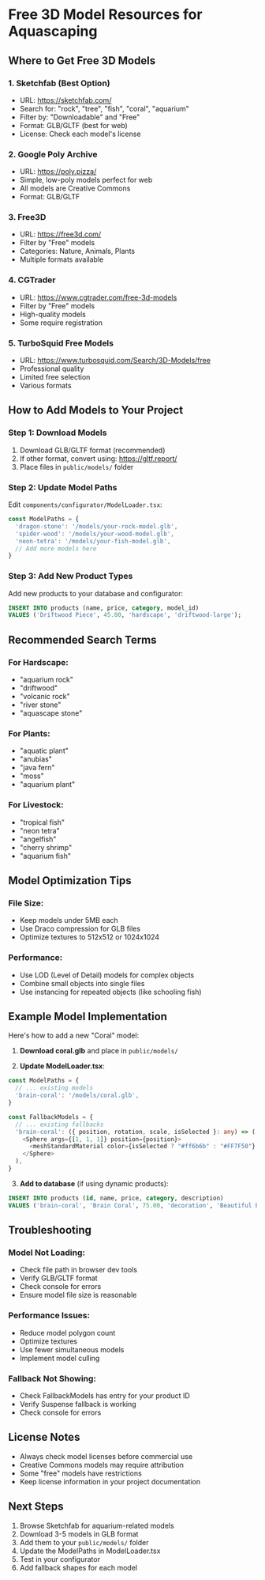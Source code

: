 # Free 3D Model Resources for Aquascaping

## Where to Get Free 3D Models

### 1. **Sketchfab** (Best Option)
- URL: https://sketchfab.com/
- Search for: "rock", "tree", "fish", "coral", "aquarium"
- Filter by: "Downloadable" and "Free"
- Format: GLB/GLTF (best for web)
- License: Check each model's license

### 2. **Google Poly Archive**
- URL: https://poly.pizza/
- Simple, low-poly models perfect for web
- All models are Creative Commons
- Format: GLB/GLTF

### 3. **Free3D**
- URL: https://free3d.com/
- Filter by "Free" models
- Categories: Nature, Animals, Plants
- Multiple formats available

### 4. **CGTrader**
- URL: https://www.cgtrader.com/free-3d-models
- Filter by "Free" models
- High-quality models
- Some require registration

### 5. **TurboSquid Free Models**
- URL: https://www.turbosquid.com/Search/3D-Models/free
- Professional quality
- Limited free selection
- Various formats

## How to Add Models to Your Project

### Step 1: Download Models
1. Download GLB/GLTF format (recommended)
2. If other format, convert using: https://gltf.report/
3. Place files in `public/models/` folder

### Step 2: Update Model Paths
Edit `components/configurator/ModelLoader.tsx`:

```typescript
const ModelPaths = {
  'dragon-stone': '/models/your-rock-model.glb',
  'spider-wood': '/models/your-wood-model.glb',
  'neon-tetra': '/models/your-fish-model.glb',
  // Add more models here
}
```

### Step 3: Add New Product Types
Add new products to your database and configurator:

```sql
INSERT INTO products (name, price, category, model_id) 
VALUES ('Driftwood Piece', 45.00, 'hardscape', 'driftwood-large');
```

## Recommended Search Terms

### For Hardscape:
- "aquarium rock"
- "driftwood"
- "volcanic rock"
- "river stone"
- "aquascape stone"

### For Plants:
- "aquatic plant"
- "anubias"
- "java fern"
- "moss"
- "aquarium plant"

### For Livestock:
- "tropical fish"
- "neon tetra"
- "angelfish"
- "cherry shrimp"
- "aquarium fish"

## Model Optimization Tips

### File Size:
- Keep models under 5MB each
- Use Draco compression for GLB files
- Optimize textures to 512x512 or 1024x1024

### Performance:
- Use LOD (Level of Detail) models for complex objects
- Combine small objects into single files
- Use instancing for repeated objects (like schooling fish)

## Example Model Implementation

Here's how to add a new "Coral" model:

1. **Download coral.glb** and place in `public/models/`

2. **Update ModelLoader.tsx**:
```typescript
const ModelPaths = {
  // ... existing models
  'brain-coral': '/models/coral.glb',
}

const FallbackModels = {
  // ... existing fallbacks
  'brain-coral': ({ position, rotation, scale, isSelected }: any) => (
    <Sphere args={[1, 1, 1]} position={position}>
      <meshStandardMaterial color={isSelected ? "#ff6b6b" : "#FF7F50"} />
    </Sphere>
  ),
}
```

3. **Add to database** (if using dynamic products):
```sql
INSERT INTO products (id, name, price, category, description) 
VALUES ('brain-coral', 'Brain Coral', 75.00, 'decoration', 'Beautiful brain coral for marine tanks');
```

## Troubleshooting

### Model Not Loading:
- Check file path in browser dev tools
- Verify GLB/GLTF format
- Check console for errors
- Ensure model file size is reasonable

### Performance Issues:
- Reduce model polygon count
- Optimize textures
- Use fewer simultaneous models
- Implement model culling

### Fallback Not Showing:
- Check FallbackModels has entry for your product ID
- Verify Suspense fallback is working
- Check console for errors

## License Notes

- Always check model licenses before commercial use
- Creative Commons models may require attribution
- Some "free" models have restrictions
- Keep license information in your project documentation

## Next Steps

1. Browse Sketchfab for aquarium-related models
2. Download 3-5 models in GLB format
3. Add them to your `public/models/` folder
4. Update the ModelPaths in ModelLoader.tsx
5. Test in your configurator
6. Add fallback shapes for each model
